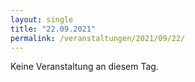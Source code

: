 ```yaml
---
layout: single
title: "22.09.2021"
permalink: /veranstaltungen/2021/09/22/
---
```


Keine Veranstaltung an diesem Tag.
